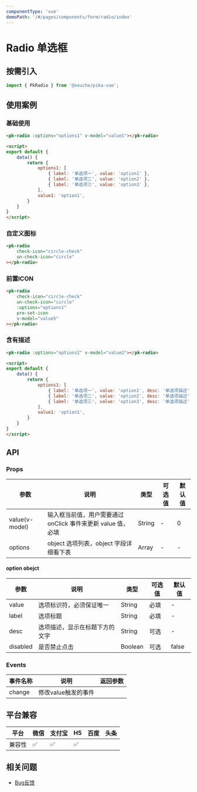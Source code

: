 ```yaml
---
componentType: 'vue'
demoPath: '/#/pages/components/form/radio/index'
---
```


# Radio 单选框


## 按需引入

```js
import { PkRadio } from '@souche/pika-vue';
```

## 使用案例

### 基础使用

```html
<pk-radio :options="options1" v-model="value1"></pk-radio>

<script>
export default {
    data() {
        return {
            options1: [
                { label: '单选项一', value: 'option1' },
                { label: '单选项二', value: 'option2' },
                { label: '单选项三', value: 'option3' },
            ],
            value1: 'option1',
        }
    }
}
</script>
```

### 自定义图标

```html
<pk-radio
    check-icon="circle-check"
    un-check-icon="circle"
></pk-radio>
```

### 前置ICON

```html
<pk-radio
    check-icon="circle-check"
    un-check-icon="circle"
    :options="options1"
    pre-set-icon
    v-model="value5"
></pk-radio>
```

### 含有描述

```html
<pk-radio :options="options2" v-model="value2"></pk-radio>

<script>
export default {
    data() {
        return {
            options1: [
                { label: '单选项一', value: 'option1', desc: '单选项描述' },
                { label: '单选项二', value: 'option2', desc: '单选项描述' },
                { label: '单选项三', value: 'option3', desc: '单选项描述' },
            ],
            value1: 'option1',
        }
    }
}
</script>
```

## API

### Props

| 参数           | 说明                                                         | 类型   | 可选值 | 默认值 |
| -------------- | ------------------------------------------------------------ | ------ | ------ | ------ |
| value(v-model) | 输入框当前值，用户需要通过 onClick 事件来更新 value 值，必填 | String | -      | 0      |
| options        | object 选项列表，object 字段详细看下表                       | Array  | -      | -      |



#### option obejct

| 参数     | 说明                           | 类型    | 可选值 | 默认值 |
| -------- | ------------------------------ | ------- | ------ | ------ |
| value    | 选项标识符，必须保证唯一       | String  | 必填   | -      |
| label    | 选项标题                       | String  | 必填   | -      |
| desc     | 选项描述，显示在标题下方的文字 | String  | 可选   | -      |
| disabled | 是否禁止点击                   | Boolean | 可选   | false  |



### Events

| 事件名称 | 说明                | 返回参数 |
| -------- | ------------------- | -------- |
| change   | 修改value触发的事件 |          |

## 平台兼容

| 平台   | 微信 | 支付宝 | H5  | 百度 | 头条 |
| ------ | ---- | ------ | --- | ---- | ---- |
| 兼容性 | ✅    | ✅      | ✅   |      |      |


## 相关问题

- [Bug反馈](https://git.souche-inc.com/souhce-Taro/pika-ui/issues/new)